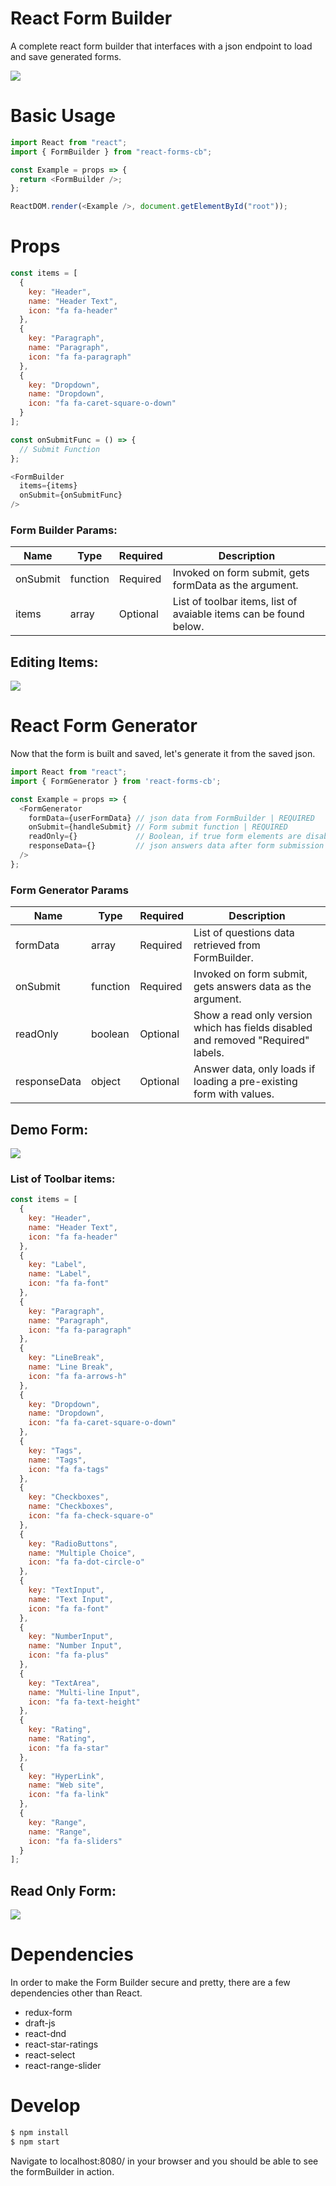 # React Form Builder

A complete react form builder that interfaces with a json endpoint to load and save generated forms.

![](pictures/Screenshot-formBuilder.png)

# Basic Usage

```javascript
import React from "react";
import { FormBuilder } from "react-forms-cb";

const Example = props => {
  return <FormBuilder />;
};

ReactDOM.render(<Example />, document.getElementById("root"));
```

# Props

```javascript
const items = [
  {
    key: "Header",
    name: "Header Text",
    icon: "fa fa-header"
  },
  {
    key: "Paragraph",
    name: "Paragraph",
    icon: "fa fa-paragraph"
  },
  {
    key: "Dropdown",
    name: "Dropdown",
    icon: "fa fa-caret-square-o-down"
  }
];

const onSubmitFunc = () => {
  // Submit Function
};

<FormBuilder 
  items={items} 
  onSubmit={onSubmitFunc} 
/>

```

### Form Builder Params:
Name | Type | Required | Description
--- | --- | --- | --- |
onSubmit | function | Required | Invoked on form submit, gets formData as the argument.
items | array | Optional | List of toolbar items, list of avaiable items can be found below.
## Editing Items:
![](pictures/Screenshot-editor.png)

# React Form Generator

Now that the form is built and saved, let's generate it from the saved json.

```javascript
import React from "react";
import { FormGenerator } from 'react-forms-cb';

const Example = props => {
  <FormGenerator 
    formData={userFormData} // json data from FormBuilder | REQUIRED
    onSubmit={handleSubmit} // Form submit function | REQUIRED
    readOnly={}             // Boolean, if true form elements are disabled
    responseData={}         // json answers data after form submission
  />
};
```
### Form Generator Params
Name | Type | Required | Description
--- | --- | --- | --- |
formData | array | Required | List of questions data retrieved from FormBuilder.
onSubmit | function | Required | Invoked on form submit, gets answers data as the argument.
readOnly | boolean | Optional | Show a read only version which has fields disabled and removed "Required" labels.
responseData | object | Optional | Answer data, only loads if loading a pre-existing form with values.

## Demo Form:
![](pictures/Screenshot-finalForm.png)

### List of Toolbar items:

``` javascript 
const items = [
  {
    key: "Header",
    name: "Header Text",
    icon: "fa fa-header"
  },
  {
    key: "Label",
    name: "Label",
    icon: "fa fa-font"
  },
  {
    key: "Paragraph",
    name: "Paragraph",
    icon: "fa fa-paragraph"
  },
  {
    key: "LineBreak",
    name: "Line Break",
    icon: "fa fa-arrows-h"
  },
  {
    key: "Dropdown",
    name: "Dropdown",
    icon: "fa fa-caret-square-o-down"
  },
  {
    key: "Tags",
    name: "Tags",
    icon: "fa fa-tags"
  },
  {
    key: "Checkboxes",
    name: "Checkboxes",
    icon: "fa fa-check-square-o"
  },
  {
    key: "RadioButtons",
    name: "Multiple Choice",
    icon: "fa fa-dot-circle-o"
  },
  {
    key: "TextInput",
    name: "Text Input",
    icon: "fa fa-font"
  },
  {
    key: "NumberInput",
    name: "Number Input",
    icon: "fa fa-plus"
  },
  {
    key: "TextArea",
    name: "Multi-line Input",
    icon: "fa fa-text-height"
  },
  {
    key: "Rating",
    name: "Rating",
    icon: "fa fa-star"
  },
  {
    key: "HyperLink",
    name: "Web site",
    icon: "fa fa-link"
  },
  {
    key: "Range",
    name: "Range",
    icon: "fa fa-sliders"
  }
];
```

## Read Only Form:
![](pictures/Screenshot-readOnly.png)

# Dependencies
In order to make the Form Builder secure and pretty, there are a few dependencies other than React.
- redux-form
- draft-js
- react-dnd
- react-star-ratings
- react-select
- react-range-slider

# Develop
```bash
$ npm install
$ npm start
```
Navigate to localhost:8080/ in your browser and you should be able to see the formBuilder in action.